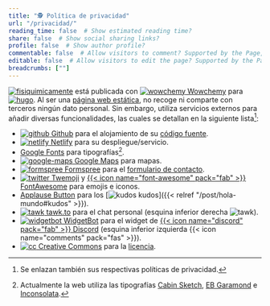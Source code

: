 ```yaml
---
title: "🕵️ Política de privacidad"
url: "/privacidad/"
reading_time: false  # Show estimated reading time?
share: false  # Show social sharing links?
profile: false  # Show author profile?
commentable: false  # Allow visitors to comment? Supported by the Page, Post, and Docs content types.
editable: false  # Allow visitors to edit the page? Supported by the Page, Post, and Docs content types.
breadcrumbs: [""]
---
```


[<img draggable="false" class="icon" alt="fisiquimicamente" src="/icon/logo-fisiquimicamente.svg">](/) está publicada con [<img draggable="false" class="icon" alt="wowchemy" src="/icon/wowchemy.png"> Wowchemy](https://wowchemy.com/) para [<img draggable="false" class="icon" alt="hugo" src="/icon/hugo.svg">](https://gohugo.io). Al ser una [página web estática](https://es.wikipedia.org/wiki/Página_web_estática), no recoge ni comparte con terceros ningún dato personal. Sin embargo, utiliza servicios externos para añadir diversas funcionalidades, las cuales se detallan en la siguiente lista[^1]:

[^1]: Se enlazan también sus respectivas políticas de privacidad.

- [<img draggable="false" class="icon" alt="github" src="/icon/github.jpg"> Github](https://docs.github.com/es/github/site-policy/github-privacy-statement) para el alojamiento de su [código fuente](https://github.com/rodrigoalcarazdelaosa/fisiquimicamente).
- [<img draggable="false" class="icon" alt="netlify" src="/icon/netlify.svg"> Netlify](https://www.netlify.com/privacy/) para su despliegue/servicio.
- [Google Fonts](https://policies.google.com/privacy) para tipografías[^2].
- [<img draggable="false" class="icon" alt="google-maps" src="/icon/google-maps.svg"> Google Maps](https://policies.google.com/privacy) para mapas.
- [<img draggable="false" class="icon" alt="formspree" src="/icon/formspree.svg"> Formspree](https://formspree.io/legal/privacy-policy) para el [formulario de contacto](/#contacto).
- [<img draggable="false" class="icon" alt="twitter" src="/icon/twitter.svg"> Twemoji](https://twitter.com/es/privacy) y [{{< icon name="font-awesome" pack="fab" >}} FontAwesome](https://fontawesome.com/privacy) para emojis e iconos.
- [Applause Button](https://applause-button.com) para los [<img draggable="false" class="icon" alt="kudos" src="/icon/kudos.svg"> kudos]({{< relref "/post/hola-mundo#kudos" >}}).
- [<img draggable="false" class="icon" alt="tawk" src="/icon/tawk-sitelogo.png"> tawk.to](https://www.tawk.to/privacy-policy/) para el chat personal (esquina inferior derecha <img draggable="false" class="icon" alt="tawk" src="/icon/tawk.svg">).
- [<img draggable="false" class="icon" alt="widgetbot" src="/icon/widgetbot.svg"> WidgetBot](https://widgetbot.io/legal/privacy-policy/) para el widget de [{{< icon name="discord" pack="fab" >}} Discord](https://discord.gg/kJqPqTJ) (esquina inferior izquierda {{< icon name="comments" pack="fas" >}}).
- [<img draggable="false" class="icon" alt="cc" src="/icon/cc.svg"> Creative Commons](https://creativecommons.org/privacy/) para la [licencia](/licencia).

[^2]: Actualmente la web utiliza las tipografías [Cabin Sketch](https://fonts.google.com/specimen/Cabin+Sketch), [EB Garamond](https://fonts.google.com/specimen/EB+Garamond) e [Inconsolata](https://fonts.google.com/specimen/Inconsolata).